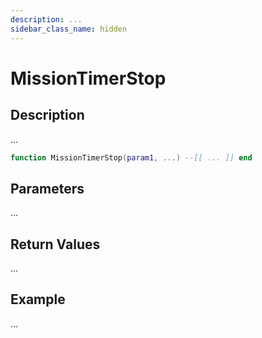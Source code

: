 ```yaml
---
description: ...
sidebar_class_name: hidden
---
```


# MissionTimerStop

## Description

...

```lua
function MissionTimerStop(param1, ...) --[[ ... ]] end
```

## Parameters

...

## Return Values

...

## Example

...

